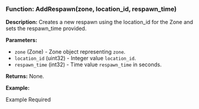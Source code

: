 ### Function: AddRespawn(zone, location_id, respawn_time)

**Description:**
Creates a new respawn using the location_id for the Zone and sets the respawn_time provided.

**Parameters:**
- `zone` (Zone) - Zone object representing `zone`.
- `location_id` (uint32) - Integer value `location_id`.
- `respawn_time` (int32) - Time value `respawn_time` in seconds.

**Returns:** None.

**Example:**

Example Required
